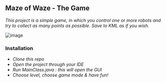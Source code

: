 ## Maze of Waze - The Game


_This project is a simple game, in which you control one or more robots and try to collect as many points as possible._
_Save to KML as if you wish._

![image](https://user-images.githubusercontent.com/58428493/73015739-4032bb00-3e25-11ea-9b59-c121089ca61b.png)

### Installation

* _Clone this repo_
* _Open the project through your IDE_
* _Run MainClass.java : this will open the GUI_
* _Choose level, choose game mode & have fun!_
